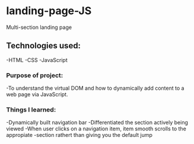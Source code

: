 # landing-page-JS
Multi-section landing page 

## Technologies used:
  -HTML
  -CSS
  -JavaScript

### Purpose of project:
  -To understand the virtual DOM and how to dynamically add content to a web page via JavaScript.

### Things I learned: 

  -Dynamically built navigation bar
  -Differentiated the section actively being viewed
  -When user clicks on a navigation item, item smooth scrolls to the appropiate   -section rathert than giving you the default jump 
